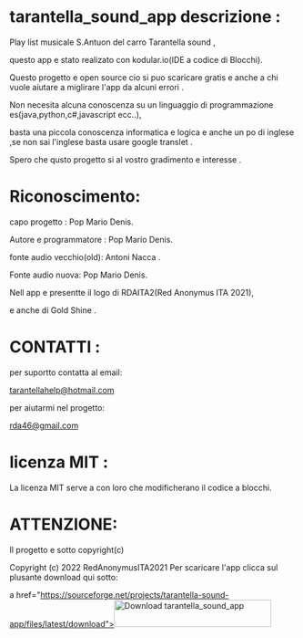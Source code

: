 # tarantella_sound_app descrizione :
Play list musicale S.Antuon del carro Tarantella sound ,

questo app e stato realizato con kodular.io(IDE a codice di Blocchi).

Questo progetto e open source cio si puo scaricare gratis e anche a chi vuole aiutare a miglirare l'app da  alcuni errori .

Non necesita alcuna conoscenza su un linguaggio di programmazione es(java,python,c#,javascript ecc..),

basta una piccola conoscenza informatica e logica e anche un po di inglese ,se non sai l'inglese basta usare google translet .

Spero che qusto progetto  si  al vostro gradimento e interesse .
# Riconoscimento:
capo progetto : Pop Mario Denis.

Autore e programmatore : Pop Mario Denis.

fonte audio vecchio(old): Antoni Nacca .

Fonte audio nuova: Pop Mario Denis.

Nell app e presentte il logo di RDAITA2(Red Anonymus ITA 2021),

e anche di Gold Shine .
# CONTATTI :
per suportto contatta al email:

tarantellahelp@hotmail.com

per aiutarmi nel progetto:

rda46@gmail.com 
# licenza MIT :
La licenza MIT serve a con loro che modificherano il codice a blocchi.
# ATTENZIONE:
Il progetto e sotto copyright(c)

Copyright (c) 2022 RedAnonymusITA2021 
Per scaricare l'app clicca sul plusante download qui sotto:

a href="https://sourceforge.net/projects/tarantella-sound-app/files/latest/download"><img alt="Download tarantella_sound_app" src="https://a.fsdn.com/con/app/sf-download-button" width=276 height=48 srcset="https://a.fsdn.com/con/app/sf-download-button?button_size=2x 2x"></a>

